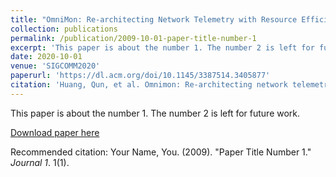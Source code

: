 ```yaml
---
title: "OmniMon: Re-architecting Network Telemetry with Resource Efficiency and Full Accuracy"
collection: publications
permalink: /publication/2009-10-01-paper-title-number-1
excerpt: 'This paper is about the number 1. The number 2 is left for future work.'
date: 2020-10-01
venue: 'SIGCOMM2020'
paperurl: 'https://dl.acm.org/doi/10.1145/3387514.3405877'
citation: 'Huang, Qun, et al. Omnimon: Re-architecting network telemetry with resource efficiency and full accuracy. Proceedings of the Annual conference of the ACM Special Interest Group on Data Communication on the applications, technologies, architectures, and protocols for computer communication. 2020. Your Name, You. (2009). &quot;Paper Title Number 1.&quot; <i>Journal 1</i>. 1(1).'
---
```

This paper is about the number 1. The number 2 is left for future work.

[Download paper here](http://academicpages.github.io/files/paper1.pdf)

Recommended citation: Your Name, You. (2009). "Paper Title Number 1." <i>Journal 1</i>. 1(1).